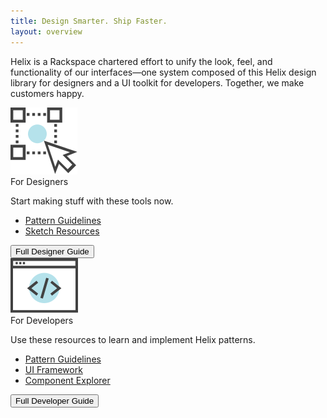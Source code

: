 ```yaml
---
title: Design Smarter. Ship Faster.
layout: overview
---
```


Helix is a Rackspace chartered effort to unify the look, feel, and
functionality of our interfaces&mdash;one system composed of this Helix design
library for designers and a UI toolkit for developers. Together, we make
customers happy.

<div class="card-container">
  <div class="card" id="left">
    <div class="icon"><img src="assets/images/For_Designers_Icon.svg" alt="designer UX icon"/></div>
    <span class="card-heading">For Designers</span>
    <p>Start making stuff with these tools now.</p>
    <ul>
      <li><a href="http://helix.rax.io/">Pattern Guidelines</a></li>
      <li><a href="https://github.com/rackerlabs/helix">Sketch Resources</a></li>
    </ul>
    <div class="card-bottom">
      <div class="card-button">
        <button class="hxBtn hxBtn--primary">Full Designer Guide</button>
      </div>
    </div>
  </div>
  <div class="card" id="right">
    <div class="icon"><img src="assets/images/For_Developers_Icon.svg" alt="developer code icon"/></div>
    <span class="card-heading">For Developers</span>
    <p>Use these resources to learn and implement Helix patterns.</p>
    <ul>
      <li><a href="#">Pattern Guidelines</a></li>
      <li><a href="#">UI Framework</a></li>
      <li><a href="#">Component Explorer</a></li>
    </ul>
    <div class="card-bottom">
      <div class="card-button">
        <button class="hxBtn hxBtn--primary">Full Developer Guide</button>
      </div>
    </div>
  </div>
</div>
